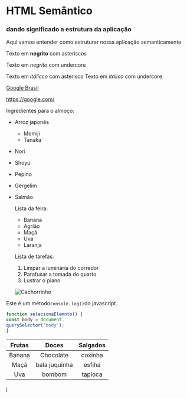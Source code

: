 # HTML Semântico
### dando significado a estrutura da aplicação
Aqui vamos entender como estruturar nossa aplicação semanticamente

Texto em **negrito** com asteriscos
 
Texto em _negrito_ com undercore

Texto em *itálicco* com asterisco
Texto em _itálico_ com undercore

[Google Brasil](https://www.google.com.br/)

<https://google.com/>

Ingredientes para o almoço:
* Arroz japonês
  * Momiji
  * Tanaka
* Nori
* Shoyu
* Pepino
* Gergelim
* Salmão

  Lista da feira:
  - Banana
  - Agrião
  - Maçã
  - Uva
  - Laranja
  
  Lista de tarefas:
  1. Limpar a luminária do corredor
  2. Parafusar a tomada do quarto
  3. Lustrar o piano
  
  ![Cachorrinho](https://pipz.com/static/images/blog/eddie.png)

Este é um método`console.log()`do javascript.

```javascript
function selecionaElemnto() {
const body = document.
querySelector('body'); 
}
``` 

Frutas | Doces | Salgados
:-------:|:-------:|:---------:
Banana | Chocolate | coxinha
Maçã | bala juquinha | esfiha
Uva | bombom| tapioca
j